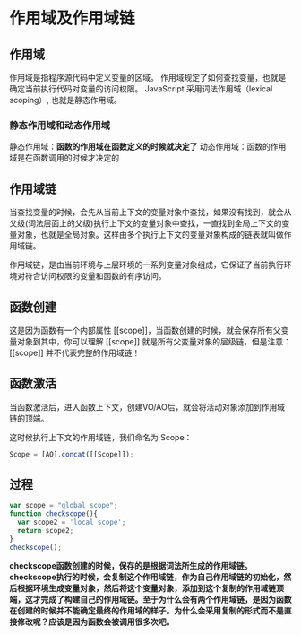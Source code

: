 # 作用域及作用域链

## 作用域

作用域是指程序源代码中定义变量的区域。
作用域规定了如何查找变量，也就是确定当前执行代码对变量的访问权限。
JavaScript 采用词法作用域（lexical scoping）, 也就是静态作用域。

### 静态作用域和动态作用域

静态作用域：**函数的作用域在函数定义的时候就决定了**
动态作用域：函数的作用域是在函数调用的时候才决定的

## 作用域链

当查找变量的时候，会先从当前上下文的变量对象中查找，如果没有找到，就会从父级(词法层面上的父级)执行上下文的变量对象中查找，一直找到全局上下文的变量对象，也就是全局对象。这样由多个执行上下文的变量对象构成的链表就叫做作用域链。

作用域链，是由当前环境与上层环境的一系列变量对象组成，它保证了当前执行环境对符合访问权限的变量和函数的有序访问。

## 函数创建

这是因为函数有一个内部属性 [[scope]]，当函数创建的时候，就会保存所有父变量对象到其中，你可以理解 [[scope]] 就是所有父变量对象的层级链，但是注意：[[scope]] 并不代表完整的作用域链！

## 函数激活

当函数激活后，进入函数上下文，创建VO/AO后，就会将活动对象添加到作用域链的顶端。

这时候执行上下文的作用域链，我们命名为 Scope：

```js
Scope = [AO].concat([[Scope]]);
```

## 过程

```js
var scope = "global scope";
function checkscope(){
  var scope2 = 'local scope';
  return scope2;
}
checkscope();
```

**checkscope函数创建的时候，保存的是根据词法所生成的作用域链。checkscope执行的时候，会复制这个作用域链，作为自己作用域链的初始化，然后根据环境生成变量对象，然后将这个变量对象，添加到这个复制的作用域链顶端，这才完成了构建自己的作用域链。至于为什么会有两个作用域链，是因为函数在创建的时候并不能确定最终的作用域的样子。为什么会采用复制的形式而不是直接修改呢？应该是因为函数会被调用很多次吧。**
